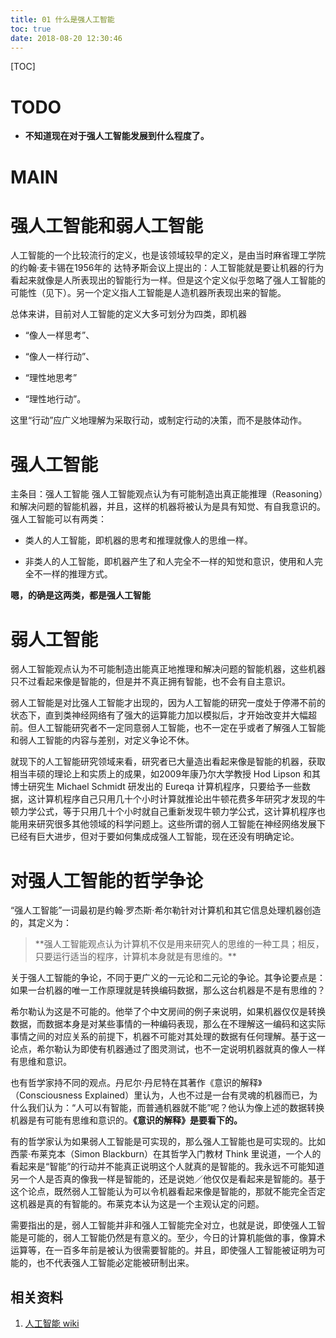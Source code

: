```yaml
---
title: 01 什么是强人工智能
toc: true
date: 2018-08-20 12:30:46
---
```

[TOC]




# TODO


  * **不知道现在对于强人工智能发展到什么程度了。**



# MAIN




# 强人工智能和弱人工智能


人工智能的一个比较流行的定义，也是该领域较早的定义，是由当时麻省理工学院的约翰·麦卡锡在1956年的 达特矛斯会议上提出的：人工智能就是要让机器的行为看起来就像是人所表现出的智能行为一样。但是这个定义似乎忽略了强人工智能的可能性（见下）。另一个定义指人工智能是人造机器所表现出来的智能。

总体来讲，目前对人工智能的定义大多可划分为四类，即机器




  * “像人一样思考”、

  * “像人一样行动”、

  * “理性地思考”

  * “理性地行动”。


这里“行动”应广义地理解为采取行动，或制定行动的决策，而不是肢体动作。


# 强人工智能


主条目：强人工智能
强人工智能观点认为有可能制造出真正能推理（Reasoning）和解决问题的智能机器，并且，这样的机器将被认为是具有知觉、有自我意识的。强人工智能可以有两类：




  * 类人的人工智能，即机器的思考和推理就像人的思维一样。

  * 非类人的人工智能，即机器产生了和人完全不一样的知觉和意识，使用和人完全不一样的推理方式。


**嗯，的确是这两类，都是强人工智能**


# 弱人工智能


弱人工智能观点认为不可能制造出能真正地推理和解决问题的智能机器，这些机器只不过看起来像是智能的，但是并不真正拥有智能，也不会有自主意识。

弱人工智能是对比强人工智能才出现的，因为人工智能的研究一度处于停滞不前的状态下，直到类神经网络有了强大的运算能力加以模拟后，才开始改变并大幅超前。但人工智能研究者不一定同意弱人工智能，也不一定在乎或者了解强人工智能和弱人工智能的内容与差别，对定义争论不休。

就现下的人工智能研究领域来看，研究者已大量造出看起来像是智能的机器，获取相当丰硕的理论上和实质上的成果，如2009年康乃尔大学教授 Hod Lipson 和其博士研究生 Michael Schmidt 研发出的 Eureqa 计算机程序，只要给予一些数据，这计算机程序自己只用几十个小时计算就推论出牛顿花费多年研究才发现的牛顿力学公式，等于只用几十个小时就自己重新发现牛顿力学公式，这计算机程序也能用来研究很多其他领域的科学问题上。这些所谓的弱人工智能在神经网络发展下已经有巨大进步，但对于要如何集成成强人工智能，现在还没有明确定论。


# 对强人工智能的哲学争论


“强人工智能”一词最初是约翰·罗杰斯·希尔勒针对计算机和其它信息处理机器创造的，其定义为：


<blockquote>**强人工智能观点认为计算机不仅是用来研究人的思维的一种工具；相反，只要运行适当的程序，计算机本身就是有思维的。**</blockquote>


关于强人工智能的争论，不同于更广义的一元论和二元论的争论。其争论要点是：如果一台机器的唯一工作原理就是转换编码数据，那么这台机器是不是有思维的？

希尔勒认为这是不可能的。他举了个中文房间的例子来说明，如果机器仅仅是转换数据，而数据本身是对某些事情的一种编码表现，那么在不理解这一编码和这实际事情之间的对应关系的前提下，机器不可能对其处理的数据有任何理解。基于这一论点，希尔勒认为即使有机器通过了图灵测试，也不一定说明机器就真的像人一样有思维和意识。

也有哲学家持不同的观点。丹尼尔·丹尼特在其著作《意识的解释》（Consciousness Explained）里认为，人也不过是一台有灵魂的机器而已，为什么我们认为：“人可以有智能，而普通机器就不能”呢？他认为像上述的数据转换机器是有可能有思维和意识的。**《意识的解释》是要看下的。**

有的哲学家认为如果弱人工智能是可实现的，那么强人工智能也是可实现的。比如西蒙·布莱克本（Simon Blackburn）在其哲学入门教材 Think 里说道，一个人的看起来是“智能”的行动并不能真正说明这个人就真的是智能的。我永远不可能知道另一个人是否真的像我一样是智能的，还是说她／他仅仅是看起来是智能的。基于这个论点，既然弱人工智能认为可以令机器看起来像是智能的，那就不能完全否定这机器是真的有智能的。布莱克本认为这是一个主观认定的问题。

需要指出的是，弱人工智能并非和强人工智能完全对立，也就是说，即使强人工智能是可能的，弱人工智能仍然是有意义的。至少，今日的计算机能做的事，像算术运算等，在一百多年前是被认为很需要智能的。并且，即使强人工智能被证明为可能的，也不代表强人工智能必定能被研制出来。















## 相关资料

1. [人工智能 wiki](https://zh.wikipedia.org/wiki/人工智能)
